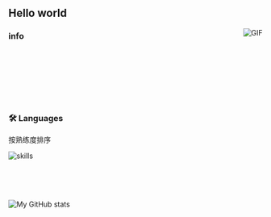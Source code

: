## Hello world

<img align="right" alt="GIF" src="https://raw.githubusercontent.com/JoeyBling/JoeyBling/master/pic/pusheencode.gif" />

### info


</br>
</br>
</br>
</br>
</br>
</br>

### 🛠 Languages

按熟练度排序

![skills](https://skillicons.dev/icons?i=python,c,go,cpp,html,js,nodejs,java,vue)

</br>
</br></br>



![My GitHub stats](https://github-readme-stats.vercel.app/api?username=shiroiokami&theme=omni&show_icons=true)
